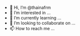 - 👋 Hi, I’m @thainafrm
- 👀 I’m interested in ...
- 🌱 I’m currently learning ...
- 💞️ I’m looking to collaborate on ...
- 📫 How to reach me ...

<!---
thainafrm/thainafrm is a ✨ special ✨ repository because its `README.md` (this file) appears on your GitHub profile.
You can click the Preview link to take a look at your changes.
--->
